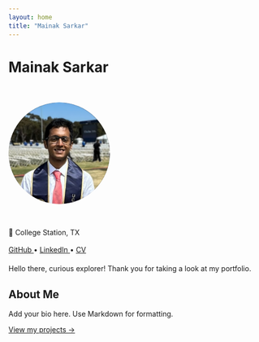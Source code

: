 ```yaml
---
layout: home
title: "Mainak Sarkar"
---
```


<h1>Mainak Sarkar</h1>
<br/>
<br/>
<div style="display: flex; flex-wrap: wrap; gap: 20px;">

  <!-- Left Column -->
  <div style="flex: 1; min-width: 250px;">
    <img src="https://raw.githubusercontent.com/Mainak-learner/Mainak-learner.github.io/main/assets/images/my-picture.png" alt="Profile Picture" style="width: 200px; border-radius: 50%;">
    <div style="margin-top: 10px;">
    <br/>
      <br/>
      <span>📍 College Station, TX</span>
      <br/>
      <br/>
      <a href="https://github.com/Mainak-learner">
        <i class="fab fa-github"></i> GitHub
      </a> • 
      <a href="https://www.linkedin.com/in/mainak-sarkar-3b965b191/">
        <i class="fab fa-linkedin"></i> LinkedIn
      </a> • 
      <a href="/assets/cv.pdf">
        <i class="fas fa-file-alt"></i> CV
      </a>
    </div>
  </div>

  <!-- Right Column -->
  <div style="flex: 2; min-width: 300px;">
    <span>Hello there, curious explorer!  
  Thank you for taking a look at my portfolio. </span>
    <h2>About Me</h2>
    <p>Add your bio here. Use Markdown for formatting.</p>
    <p><a href="/projects">View my projects →</a></p>
  </div>

</div>
